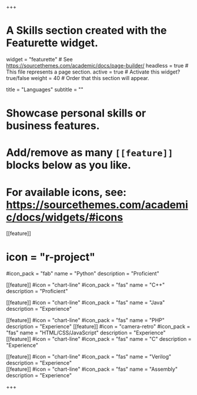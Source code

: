 +++
# A Skills section created with the Featurette widget.
widget = "featurette"  # See https://sourcethemes.com/academic/docs/page-builder/
headless = true  # This file represents a page section.
active = true  # Activate this widget? true/false
weight = 40  # Order that this section will appear.

title = "Languages"
subtitle = ""

# Showcase personal skills or business features.
# 
# Add/remove as many `[[feature]]` blocks below as you like.
# 
# For available icons, see: https://sourcethemes.com/academic/docs/widgets/#icons

[[feature]]
 # icon = "r-project"
  #icon_pack = "fab"
  name = "Python"
  description = "Proficient"
  
[[feature]]
  #icon = "chart-line"
  #icon_pack = "fas"
  name = "C++"
  description = "Proficient" 
 
[[feature]]
  #icon = "chart-line"
  #icon_pack = "fas"
  name = "Java"
  description = "Experience" 

[[feature]]
  #icon = "chart-line"
  #icon_pack = "fas"
  name = "PHP"
  description = "Experience" 
[[feature]]
  #icon = "camera-retro"
  #icon_pack = "fas"
  name = "HTML/CSS/JavaScript"
  description = "Experience" 
[[feature]]
  #icon = "chart-line"
  #icon_pack = "fas"
  name = "C"
  description = "Experience" 

[[feature]]
  #icon = "chart-line"
  #icon_pack = "fas"
  name = "Verilog"
  description = "Experience"  
[[feature]]
  #icon = "chart-line"
  #icon_pack = "fas"
  name = "Assembly"
  description = "Experience" 


+++
